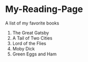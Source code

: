 # My-Reading-Page
A list of my favorite books

1. The Great Gatsby
2. A Tail of Two Cities
3. Lord of the Flies
4. Moby Dick
5. Green Eggs and Ham
